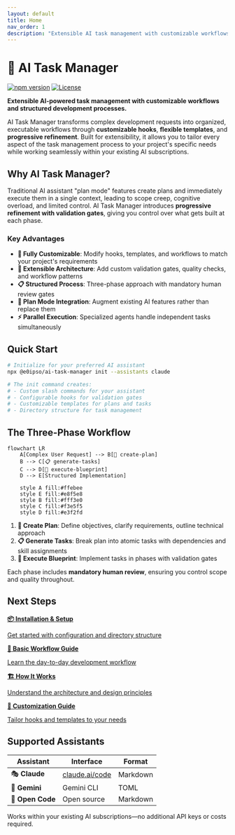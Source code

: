 ```yaml
---
layout: default
title: Home
nav_order: 1
description: "Extensible AI task management with customizable workflows and structured development"
---
```


# 🤖 AI Task Manager

[![npm version](https://img.shields.io/npm/v/@e0ipso/ai-task-manager.svg)](https://www.npmjs.com/package/@e0ipso/ai-task-manager)
[![License](https://img.shields.io/badge/License-MIT-green.svg)](https://opensource.org/licenses/MIT)

**Extensible AI-powered task management with customizable workflows and structured development processes.**

AI Task Manager transforms complex development requests into organized, executable workflows through **customizable hooks**, **flexible templates**, and **progressive refinement**. Built for extensibility, it allows you to tailor every aspect of the task management process to your project's specific needs while working seamlessly within your existing AI subscriptions.

## Why AI Task Manager?

Traditional AI assistant "plan mode" features create plans and immediately execute them in a single context, leading to scope creep, cognitive overload, and limited control. AI Task Manager introduces **progressive refinement with validation gates**, giving you control over what gets built at each phase.

### Key Advantages

- **🔧 Fully Customizable**: Modify hooks, templates, and workflows to match your project's requirements
- **🎯 Extensible Architecture**: Add custom validation gates, quality checks, and workflow patterns
- **📋 Structured Process**: Three-phase approach with mandatory human review gates
- **🔄 Plan Mode Integration**: Augment existing AI features rather than replace them
- **⚡ Parallel Execution**: Specialized agents handle independent tasks simultaneously

## Quick Start

```bash
# Initialize for your preferred AI assistant
npx @e0ipso/ai-task-manager init --assistants claude

# The init command creates:
# - Custom slash commands for your assistant
# - Configurable hooks for validation gates
# - Customizable templates for plans and tasks
# - Directory structure for task management
```

## The Three-Phase Workflow

```mermaid
flowchart LR
    A[Complex User Request] --> B[📝 create-plan]
    B --> C[📋 generate-tasks]
    C --> D[🚀 execute-blueprint]
    D --> E[Structured Implementation]

    style A fill:#ffebee
    style E fill:#e8f5e8
    style B fill:#fff3e0
    style C fill:#f3e5f5
    style D fill:#e3f2fd
```

1. **📝 Create Plan**: Define objectives, clarify requirements, outline technical approach
2. **📋 Generate Tasks**: Break plan into atomic tasks with dependencies and skill assignments
3. **🚀 Execute Blueprint**: Implement tasks in phases with validation gates

Each phase includes **mandatory human review**, ensuring you control scope and quality throughout.

## Next Steps

<div class="nav-grid">
  <a href="installation.html" class="nav-card">
    <strong>📦 Installation & Setup</strong>
    <p>Get started with configuration and directory structure</p>
  </a>
  <a href="workflow.html" class="nav-card">
    <strong>🔄 Basic Workflow Guide</strong>
    <p>Learn the day-to-day development workflow</p>
  </a>
  <a href="architecture.html" class="nav-card">
    <strong>🏗️ How It Works</strong>
    <p>Understand the architecture and design principles</p>
  </a>
  <a href="customization.html" class="nav-card">
    <strong>🔧 Customization Guide</strong>
    <p>Tailor hooks and templates to your needs</p>
  </a>
</div>

## Supported Assistants

| Assistant | Interface | Format |
|-----------|-----------|--------|
| 🎭 **Claude** | [claude.ai/code](https://claude.ai/code) | Markdown |
| 💎 **Gemini** | Gemini CLI | TOML |
| 📝 **Open Code** | Open source | Markdown |

Works within your existing AI subscriptions—no additional API keys or costs required.

